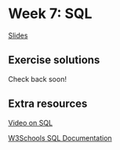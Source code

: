 # Week 7: SQL

[Slides](https://docs.google.com/presentation/d/1XasyrrzoP1oofTrfdxdBTeFXyiB4HY2mx5wSjazSqNE/edit?usp=sharing)

## Exercise solutions

Check back soon!


## Extra resources

[Video on SQL](https://www.youtube.com/watch?v=AywtnUjQ6X4)

[W3Schools SQL Documentation](https://www.w3schools.com/sql/sql_ref_keywords.asp)
